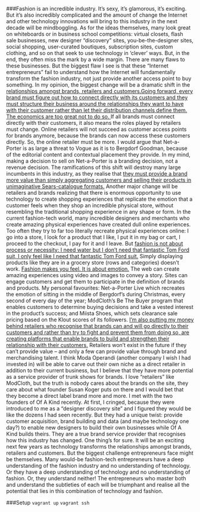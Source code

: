 ###Fashion is an incredible industry.
It’s sexy, it’s glamorous, it’s exciting. But it’s also incredibly complicated and the amount of change the Internet and other technology innovations will bring to this industry in the next decade will be mindboggling.
As for the ideas themselves, many look great on whiteboards or in business school competitions: virtual closets, flash sale businesses, new designer “discovery” sites, you-be-the-designer sites, social shopping, user-curated boutiques, subscription sites, custom clothing, and so on that seek to use technology in ‘clever’ ways. But, in the end, they often miss the mark by a wide margin.
There are many flaws to these businesses. But the biggest flaw I see is that these “Internet entrepreneurs” fail to understand how the Internet will fundamentally transform the fashion industry, not just provide another access point to buy something.
In my opinion, the biggest change will be a dramatic shift in the <u>relationships amongst brands, retailers and customers.Going forward, every brand must figure out how to connect directly with its customers and they must structure their business around the relationships they want to have with their customer rather than let their distribution channels define them. The economics are too great not to do so. </u>
If all brands must connect directly with their customers, it also means the roles played by retailers must change. Online retailers will not succeed as customer access points for brands anymore, because the brands can now access these customers directly. So, the online retailer must be more. I would argue that Net-a-Porter is as large a threat to Vogue as it is to Bergdorf Goodman, because of the editorial content and contextual placement they provide. In my mind, making a decision to sell on Net-a-Porter is a branding decision, not a revenue decision. The ramifications of this shift will destroy many large incumbents in this industry, as they realise that <u>they must provide a brand more value than simply aggregating customers and selling their products in unimaginative Sears-catalogue formats.</u>
Another major change will be retailers and brands realizing that there is enormous opportunity to use technology to create shopping experiences that replicate the emotion that a customer feels when they shop an incredible physical store, without resembling the traditional shopping experience in any shape or form. In the current fashion-tech world, many incredible designers and merchants who create amazing physical experiences have created dull online experiences. Too often they try to far too literally recreate physical experiences online: I go into a store, I look for a product that I like, I put it in my bag or cart, I proceed to the checkout, I pay for it and I leave. But <u>fashion is not about process or necessity: I need water but I don’t need that fantastic Tom Ford suit, I only feel like I need that fantastic Tom Ford suit.</u> Simply displaying products like they are in a grocery store (rows and categories) doesn’t work.
<u>Fashion makes you feel. It is about emotion.</u> The web can create amazing experiences using video and images to convey a story. Sites can engage customers and get them to participate in the definition of brands and products. My personal favourites: Net-a-Porter Live which recreates the emotion of sitting in the middle of Bergdorf’s during Christmas, every second of every day of the year; ModCloth’s Be The Buyer program that enables customers to determine buying decisions and take a vested interest in the product’s success; and Miista Shoes, which sets clearance sale pricing based on the Klout scores of its followers.
<u>I’m also putting my money behind retailers who recognise that brands can and will go directly to their customers and rather than try to fight and prevent them from doing so, are creating platforms that enable brands to build and strengthen their relationship with their customers.</u> Retailers won’t exist in the future if they can’t provide value – and only a few can provide value through brand and merchandising talent. I think Moda Operandi (another company I wish I had invested in) will be able to carve out their own niche as a direct retailer in addition to their current business, but I believe that they have more potential as a service provider of trunk shows for brands.
I love “retailers” like ModCloth, but the truth is nobody cares about the brands on the site, they care about what founder Susan Koger puts on there and I would bet that they become a direct label brand more and more. I met with the two founders of Of A Kind recently. At first, I cringed, because they were introduced to me as a “designer discovery site” and I figured they would be like the dozens I had seen recently. But they had a unique twist: provide customer acquisition, brand building and data (and maybe technology one day?) to enable new designers to build their own businesses while Of A Kind builds theirs. They are a true brand service provider that recognises how this industry has changed.
One thing’s for sure. It will be an exciting next few years as technology transforms the relationships amongst brands, retailers and customers. But the biggest challenge entrepreneurs face might be themselves. Many would-be fashion-tech entrepreneurs have a deep understanding of the fashion industry and no understanding of technology. Or they have a deep understanding of technology and no understanding of fashion. Or, they understand neither!
The entrepreneurs who master both and understand the subtleties of each will be triumphant and realise all the potential that lies in this combination of technology and fashion.

###Setup
``vagrant up``
``vagrant ssh``